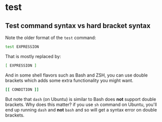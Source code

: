 # test

## Test command syntax vs hard bracket syntax

Note the older format of the `test` command:

```sh
test EXPRESSION
```

That is mostly replaced by:

```sh
[ EXPRESSION ]
```

And in some shell flavors such as Bash and ZSH, you can use double brackets which adds some extra functionality you might want.

```sh
[[ CONDITION ]]
```

But note that `dash` (on Ubuntu) is similar to Bash does **not** support double brackets. Why does this matter? if you use `sh` command on Ubuntu, you'll end up running `dash` and **not** `bash` and so will get a syntax error on double brackets.
